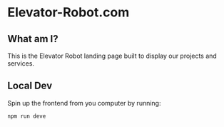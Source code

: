 # Elevator-Robot.com

## What am I?

This is the Elevator Robot landing page built to display our projects and services.

## Local Dev

Spin up the frontend from you computer by running:

```bash
npm run deve
```
